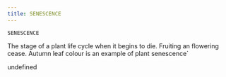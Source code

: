 ```yaml
---
title: SENESCENCE
---
```

`SENESCENCE`

The stage of a plant life cycle when it begins to die. Fruiting an flowering cease. Autumn leaf colour is an example of plant senescence`

undefined